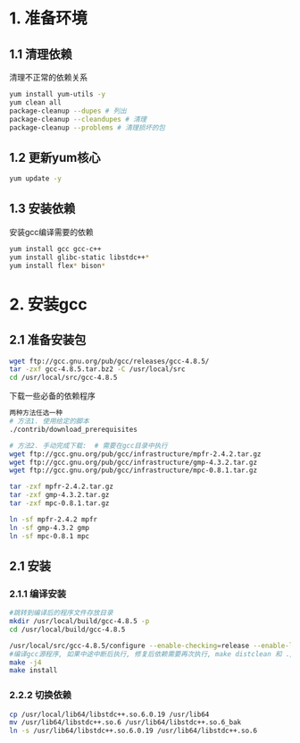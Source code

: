 # 1. 准备环境

## 1.1 清理依赖

清理不正常的依赖关系

```bash
yum install yum-utils -y
yum clean all
package-cleanup --dupes # 列出
package-cleanup --cleandupes # 清理
package-cleanup --problems # 清理损坏的包
```

## 1.2 更新yum核心

```bash
yum update -y
```

## 1.3 安装依赖

安装gcc编译需要的依赖

 

```bash
yum install gcc gcc-c++
yum install glibc-static libstdc++*
yum install flex* bison*
```

# 2. 安装gcc

## 2.1 准备安装包

 

```bash
wget ftp://gcc.gnu.org/pub/gcc/releases/gcc-4.8.5/
tar -zxf gcc-4.8.5.tar.bz2 -C /usr/local/src
cd /usr/local/src/gcc-4.8.5
```

下载一些必备的依赖程序

 

```bash
两种方法任选一种
# 方法1. 使用给定的脚本
./contrib/download_prerequisites 

# 方法2. 手动完成下载:  # 需要在gcc目录中执行
wget ftp://gcc.gnu.org/pub/gcc/infrastructure/mpfr-2.4.2.tar.gz
wget ftp://gcc.gnu.org/pub/gcc/infrastructure/gmp-4.3.2.tar.gz
wget ftp://gcc.gnu.org/pub/gcc/infrastructure/mpc-0.8.1.tar.gz

tar -zxf mpfr-2.4.2.tar.gz
tar -zxf gmp-4.3.2.tar.gz
tar -zxf mpc-0.8.1.tar.gz

ln -sf mpfr-2.4.2 mpfr
ln -sf gmp-4.3.2 gmp
ln -sf mpc-0.8.1 mpc
```

## 2.1 安装

### 2.1.1 编译安装

 

```bash
#跳转到编译后的程序文件存放目录
mkdir /usr/local/build/gcc-4.8.5 -p
cd /usr/local/build/gcc-4.8.5

/usr/local/src/gcc-4.8.5/configure --enable-checking=release --enable-languages=c,c++ --disable-multilib
#编译gcc源程序, 如果中途中断后执行, 修复后依赖需要再次执行, make distclean 和 ./configure xx
make -j4
make install
```

### 2.2.2 切换依赖

 

```bash
cp /usr/local/lib64/libstdc++.so.6.0.19 /usr/lib64 
mv /usr/lib64/libstdc++.so.6 /usr/lib64/libstdc++.so.6_bak
ln -s /usr/lib64/libstdc++.so.6.0.19 /usr/lib64/libstdc++.so.6
```